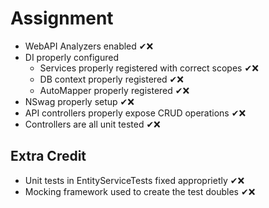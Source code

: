 # Assignment

- WebAPI Analyzers enabled ✔❌
- DI properly configured
  - Services properly registered with correct scopes ✔❌
  - DB context properly registered ✔❌
  - AutoMapper properly registered ✔❌
- NSwag properly setup ✔❌
- API controllers properly expose CRUD operations ✔❌
- Controllers are all unit tested ✔❌ 

## Extra Credit
- Unit tests in EntityServiceTests fixed approprietly ✔❌
- Mocking framework used to create the test doubles ✔❌
